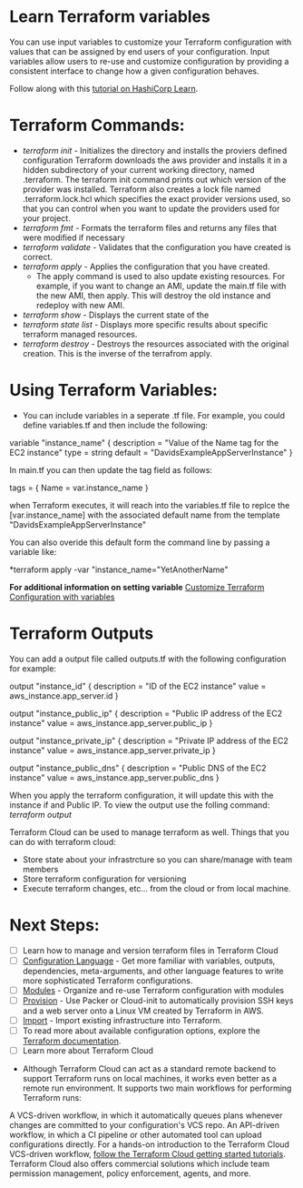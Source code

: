 # Learn Terraform variables

You can use input variables to customize your Terraform configuration with
values that can be assigned by end users of your configuration. Input variables
allow users to re-use and customize configuration by providing a consistent
interface to change how a given configuration behaves.

Follow along with this [tutorial on HashiCorp
Learn](https://learn.hashicorp.com/tutorials/terraform/variables?in=terraform/configuration-language).

# Terraform Commands:
* *terraform init* - Initializes the directory and installs the proviers defined configuration Terraform downloads the aws provider and installs it in a hidden subdirectory of your current working directory, named .terraform. The terraform init command prints out which version of the provider was installed. Terraform also creates a lock file named .terraform.lock.hcl which specifies the exact provider versions used, so that you can control when you want to update the providers used for your project.
* *terraform fmt* - Formats the terraform files and returns any files that were modified if necessary
* *terraform validate* - Validates that the configuration you have created is correct.
* *terraform apply* - Applies the configuration that you have created.
  * The apply command is used to also update existing resources. For example, if you want to change an AMI, update the main.tf file with the new AMI, then apply. This will destroy the old instance and redeploy with new AMI.
* *terraform show* - Displays the current state of the 
* *terraform state list* - Displays more specific results about specific terraform managed resources.
* *terraform destroy* - Destroys the resources associated with the original creation. This is the inverse of the terrafrom apply.


# Using Terraform Variables:
* You can include variables in a seperate .tf file. For example, you could define variables.tf and then include the following:

variable "instance_name" {
  description = "Value of the Name tag for the EC2 instance"
  type        = string
  default     = "DavidsExampleAppServerInstance"
}

In main.tf you can then update the tag field as follows:

 tags = {
    Name = var.instance_name
  }
  
  when Terraform executes, it will reach into the variables.tf file to replce the [var.instance_name] with the associated default name from the template "DavidsExampleAppServerInstance"
  
  You can also overide this default form the command line by passing a variable like:
  
  *terraform apply -var "instance_name="YetAnotherName"
  
  **For additional information on setting variable** [Customize Terraform Configuration with variables](https://learn.hashicorp.com/tutorials/terraform/variables?in=terraform/configuration-language)
  
# Terraform Outputs

You can add a output file called outputs.tf with the following configuration for example:

output "instance_id" {
  description = "ID of the EC2 instance"
  value       = aws_instance.app_server.id
}

output "instance_public_ip" {
  description = "Public IP address of the EC2 instance"
  value       = aws_instance.app_server.public_ip
}

output "instance_private_ip" {
  description = "Private IP address of the EC2 instance"
  value       = aws_instance.app_server.private_ip
}


output "instance_public_dns" {
  description = "Public DNS of the EC2 instance"
  value       = aws_instance.app_server.public_dns
}

When you apply the terraform configuration, it will update this with the instance if and Public IP. To view the output use the folling command:
*terraform output*

Terraform Cloud can be used to manage terraform as well. Things that you can do with terraform cloud:
* Store state about your infrastrcture so you can share/manage with team members
* Store terraform configuration for versioning
* Execute terraform changes, etc... from the cloud or from local machine.

# Next Steps:
- [ ] Learn how to manage and version terraform files in Terraform Cloud
- [ ] [Configuration Language](https://learn.hashicorp.com/collections/terraform/configuration-language) - Get more familiar with variables, outputs, dependencies, meta-arguments, and other language features to write more sophisticated Terraform configurations.
- [ ] [Modules](https://learn.hashicorp.com/tutorials/terraform/module) - Organize and re-use Terraform configuration with modules
- [ ] [Provision](https://learn.hashicorp.com/collections/terraform/provision) - Use Packer or Cloud-init to automatically provision SSH keys and a web server onto a Linux VM created by Terraform in AWS.
- [ ] [Import](https://learn.hashicorp.com/tutorials/terraform/state-import) - Import existing infrastructure into Terraform.
- [ ] To read more about available configuration options, explore the [Terraform documentation](https://www.terraform.io/docs/index.html).
- [ ] Learn more about Terraform Cloud
* Although Terraform Cloud can act as a standard remote backend to support Terraform runs on local machines, it works even better as a remote run environment. It supports two main workflows for performing Terraform runs:

A VCS-driven workflow, in which it automatically queues plans whenever changes are committed to your configuration's VCS repo.
An API-driven workflow, in which a CI pipeline or other automated tool can upload configurations directly.
For a hands-on introduction to the Terraform Cloud VCS-driven workflow, [follow the Terraform Cloud getting started tutorials](https://learn.hashicorp.com/collections/terraform/cloud-get-started). Terraform Cloud also offers commercial solutions which include team permission management, policy enforcement, agents, and more.
